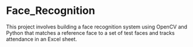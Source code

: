 # Face_Recognition
This project involves building a face recognition system using OpenCV and Python that matches a reference face to a set of test faces and tracks attendance in an Excel sheet. 
